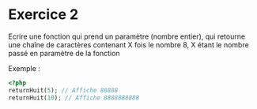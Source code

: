 # Exercice 2

Ecrire une fonction qui prend un paramètre (nombre entier), qui retourne une chaîne de caractères contenant X fois le nombre 8, X étant le nombre passé en paramètre de la fonction

Exemple :
```php
<?php
returnHuit(5); // Affiche 88888
returnHuit(10); // Affiche 8888888888
```